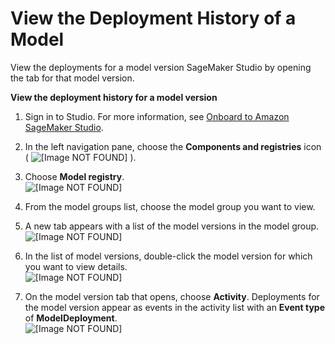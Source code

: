 # View the Deployment History of a Model<a name="model-registry-deploy-history"></a>

View the deployments for a model version SageMaker Studio by opening the tab for that model version\.

**View the deployment history for a model version**

1. Sign in to Studio\. For more information, see [Onboard to Amazon SageMaker Studio](gs-studio-onboard.md)\.

1. In the left navigation pane, choose the **Components and registries** icon \( ![\[Image NOT FOUND\]](http://docs.aws.amazon.com/sagemaker/latest/dg/images/icons/Components_registries.png) \)\.

1. Choose **Model registry**\.  
![\[Image NOT FOUND\]](http://docs.aws.amazon.com/sagemaker/latest/dg/images/model_registry/model-registry.png)

1. From the model groups list, choose the model group you want to view\.

1. A new tab appears with a list of the model versions in the model group\.  
![\[Image NOT FOUND\]](http://docs.aws.amazon.com/sagemaker/latest/dg/images/model_registry/model-versions.png)

1. In the list of model versions, double\-click the model version for which you want to view details\.  
![\[Image NOT FOUND\]](http://docs.aws.amazon.com/sagemaker/latest/dg/images/model_registry/model-versions.png)

1. On the model version tab that opens, choose **Activity**\. Deployments for the model version appear as events in the activity list with an **Event type** of **ModelDeployment**\.  
![\[Image NOT FOUND\]](http://docs.aws.amazon.com/sagemaker/latest/dg/images/model_registry/model-view-deployment.png)